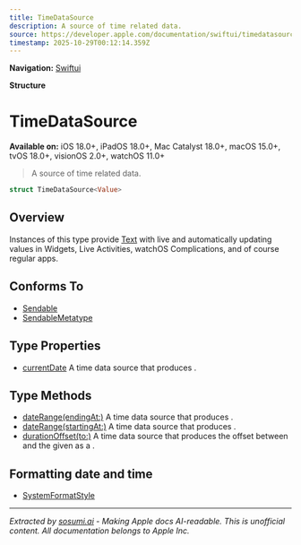 ```yaml
---
title: TimeDataSource
description: A source of time related data.
source: https://developer.apple.com/documentation/swiftui/timedatasource
timestamp: 2025-10-29T00:12:14.359Z
---
```


**Navigation:** [Swiftui](/documentation/swiftui)

**Structure**

# TimeDataSource

**Available on:** iOS 18.0+, iPadOS 18.0+, Mac Catalyst 18.0+, macOS 15.0+, tvOS 18.0+, visionOS 2.0+, watchOS 11.0+

> A source of time related data.

```swift
struct TimeDataSource<Value>
```

## Overview

Instances of this type provide [Text](/documentation/swiftui/text) with live and automatically updating values in Widgets, Live Activities, watchOS Complications, and of course regular apps.

## Conforms To

- [Sendable](/documentation/Swift/Sendable)
- [SendableMetatype](/documentation/Swift/SendableMetatype)

## Type Properties

- [currentDate](/documentation/swiftui/timedatasource/currentdate) A time data source that produces .

## Type Methods

- [dateRange(endingAt:)](/documentation/swiftui/timedatasource/daterange(endingat:)) A time data source that produces .
- [dateRange(startingAt:)](/documentation/swiftui/timedatasource/daterange(startingat:)) A time data source that produces .
- [durationOffset(to:)](/documentation/swiftui/timedatasource/durationoffset(to:)) A time data source that produces the offset between  and the given  as a .

## Formatting date and time

- [SystemFormatStyle](/documentation/swiftui/systemformatstyle)

---

*Extracted by [sosumi.ai](https://sosumi.ai) - Making Apple docs AI-readable.*
*This is unofficial content. All documentation belongs to Apple Inc.*

